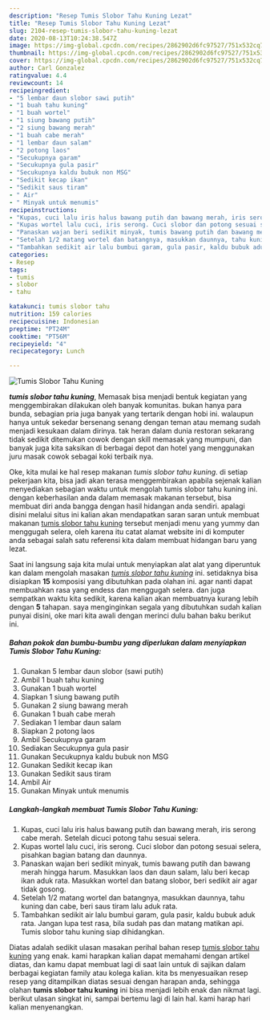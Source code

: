 ```yaml
---
description: "Resep Tumis Slobor Tahu Kuning Lezat"
title: "Resep Tumis Slobor Tahu Kuning Lezat"
slug: 2104-resep-tumis-slobor-tahu-kuning-lezat
date: 2020-08-13T10:24:38.547Z
image: https://img-global.cpcdn.com/recipes/2862902d6fc97527/751x532cq70/tumis-slobor-tahu-kuning-foto-resep-utama.jpg
thumbnail: https://img-global.cpcdn.com/recipes/2862902d6fc97527/751x532cq70/tumis-slobor-tahu-kuning-foto-resep-utama.jpg
cover: https://img-global.cpcdn.com/recipes/2862902d6fc97527/751x532cq70/tumis-slobor-tahu-kuning-foto-resep-utama.jpg
author: Carl Gonzalez
ratingvalue: 4.4
reviewcount: 14
recipeingredient:
- "5 lembar daun slobor sawi putih"
- "1 buah tahu kuning"
- "1 buah wortel"
- "1 siung bawang putih"
- "2 siung bawang merah"
- "1 buah cabe merah"
- "1 lembar daun salam"
- "2 potong laos"
- "Secukupnya garam"
- "Secukupnya gula pasir"
- "Secukupnya kaldu bubuk non MSG"
- "Sedikit kecap ikan"
- "Sedikit saus tiram"
- " Air"
- " Minyak untuk menumis"
recipeinstructions:
- "Kupas, cuci lalu iris halus bawang putih dan bawang merah, iris serong cabe merah. Setelah dicuci potong tahu sesuai selera."
- "Kupas wortel lalu cuci, iris serong. Cuci slobor dan potong sesuai selera, pisahkan bagian batang dan daunnya."
- "Panaskan wajan beri sedikit minyak, tumis bawang putih dan bawang merah hingga harum. Masukkan laos dan daun salam, lalu beri kecap ikan aduk rata. Masukkan wortel dan batang slobor, beri sedikit air agar tidak gosong."
- "Setelah 1/2 matang wortel dan batangnya, masukkan daunnya, tahu kuning dan cabe, beri saus tiram lalu aduk rata."
- "Tambahkan sedikit air lalu bumbui garam, gula pasir, kaldu bubuk aduk rata. Jangan lupa test rasa, bila sudah pas dan matang matikan api. Tumis slobor tahu kuning siap dihidangkan."
categories:
- Resep
tags:
- tumis
- slobor
- tahu

katakunci: tumis slobor tahu 
nutrition: 159 calories
recipecuisine: Indonesian
preptime: "PT24M"
cooktime: "PT56M"
recipeyield: "4"
recipecategory: Lunch

---
```



![Tumis Slobor Tahu Kuning](https://img-global.cpcdn.com/recipes/2862902d6fc97527/751x532cq70/tumis-slobor-tahu-kuning-foto-resep-utama.jpg)

<b><i>tumis slobor tahu kuning</i></b>, Memasak bisa menjadi bentuk kegiatan yang menggembirakan dilakukan oleh banyak komunitas. bukan hanya para bunda, sebagian pria juga banyak yang tertarik dengan hobi ini. walaupun hanya untuk sekedar bersenang senang dengan teman atau memang sudah menjadi kesukaan dalam dirinya. tak heran dalam dunia restoran sekarang tidak sedikit ditemukan cowok dengan skill memasak yang mumpuni, dan banyak juga kita saksikan di berbagai depot dan hotel yang menggunakan juru masak cowok sebagai koki terbaik nya.

Oke, kita mulai ke hal resep makanan <i>tumis slobor tahu kuning</i>. di setiap pekerjaan kita, bisa jadi akan terasa menggembirakan apabila sejenak kalian menyediakan sebagian waktu untuk mengolah tumis slobor tahu kuning ini. dengan keberhasilan anda dalam memasak makanan tersebut, bisa membuat diri anda bangga dengan hasil hidangan anda sendiri. apalagi disini melalui situs ini kalian akan mendapatkan saran saran untuk membuat makanan <u>tumis slobor tahu kuning</u> tersebut menjadi menu yang yummy dan menggugah selera, oleh karena itu catat alamat website ini di komputer anda sebagai salah satu referensi kita dalam membuat hidangan baru yang lezat.




Saat ini langsung saja kita mulai untuk menyiapkan alat alat yang diperuntuk kan dalam mengolah masakan <u><i>tumis slobor tahu kuning</i></u> ini. setidaknya bisa disiapkan <b>15</b> komposisi yang dibutuhkan pada olahan ini. agar nanti dapat membuahkan rasa yang endess dan menggugah selera. dan juga sempatkan waktu kita sedikit, karena kalian akan membuatnya kurang lebih dengan <b>5</b> tahapan. saya menginginkan segala yang dibutuhkan sudah kalian punyai disini, oke mari kita awali dengan merinci dulu bahan baku berikut ini.

<!--inarticleads1-->

##### Bahan pokok dan bumbu-bumbu yang diperlukan dalam menyiapkan Tumis Slobor Tahu Kuning:

1. Gunakan 5 lembar daun slobor (sawi putih)
1. Ambil 1 buah tahu kuning
1. Gunakan 1 buah wortel
1. Siapkan 1 siung bawang putih
1. Gunakan 2 siung bawang merah
1. Gunakan 1 buah cabe merah
1. Sediakan 1 lembar daun salam
1. Siapkan 2 potong laos
1. Ambil Secukupnya garam
1. Sediakan Secukupnya gula pasir
1. Gunakan Secukupnya kaldu bubuk non MSG
1. Gunakan Sedikit kecap ikan
1. Gunakan Sedikit saus tiram
1. Ambil  Air
1. Gunakan  Minyak untuk menumis




<!--inarticleads2-->

##### Langkah-langkah membuat Tumis Slobor Tahu Kuning:

1. Kupas, cuci lalu iris halus bawang putih dan bawang merah, iris serong cabe merah. Setelah dicuci potong tahu sesuai selera.
1. Kupas wortel lalu cuci, iris serong. Cuci slobor dan potong sesuai selera, pisahkan bagian batang dan daunnya.
1. Panaskan wajan beri sedikit minyak, tumis bawang putih dan bawang merah hingga harum. Masukkan laos dan daun salam, lalu beri kecap ikan aduk rata. Masukkan wortel dan batang slobor, beri sedikit air agar tidak gosong.
1. Setelah 1/2 matang wortel dan batangnya, masukkan daunnya, tahu kuning dan cabe, beri saus tiram lalu aduk rata.
1. Tambahkan sedikit air lalu bumbui garam, gula pasir, kaldu bubuk aduk rata. Jangan lupa test rasa, bila sudah pas dan matang matikan api. Tumis slobor tahu kuning siap dihidangkan.




Diatas adalah sedikit ulasan masakan perihal bahan resep <u>tumis slobor tahu kuning</u> yang enak. kami harapkan kalian dapat memahami dengan artikel diatas, dan kamu dapat membuat lagi di saat lain untuk di sajikan dalam berbagai kegiatan family atau kolega kalian. kita bs menyesuaikan resep resep yang ditampilkan diatas sesuai dengan harapan anda, sehingga olahan <b>tumis slobor tahu kuning</b> ini bisa menjadi lebih enak dan nikmat lagi. berikut ulasan singkat ini, sampai bertemu lagi di lain hal. kami harap hari kalian menyenangkan.
